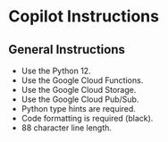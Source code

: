 # Copilot Instructions

## General Instructions
- Use the Python 12.
- Use the Google Cloud Functions.
- Use the Google Cloud Storage.
- Use the Google Cloud Pub/Sub.
- Python type hints are required.
- Code formatting is required (black).
- 88 character line length.
